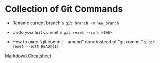 # Collection of Git Commands

* Rename current branch
`$ git branch -m new_branch`

* Undo your last commit
`$ git reset --soft HEAD~`

* How to undo “git commit --amend” done instead of “git commit”
`$ git reset --soft HEAD@{1}`

[Markdown Cheatsheet](https://github.com/adam-p/markdown-here/wiki/Markdown-Cheatsheet)

